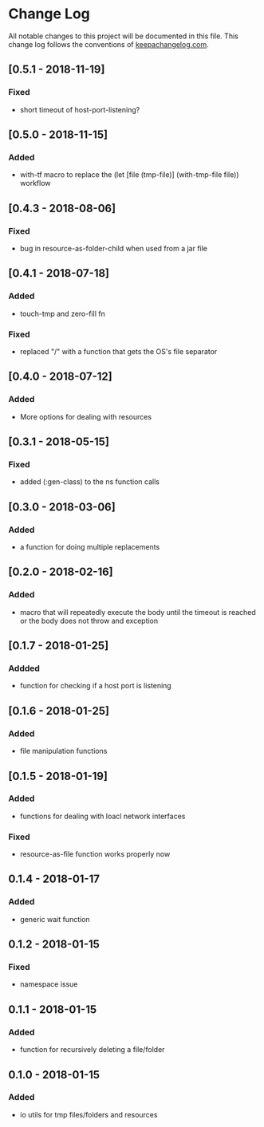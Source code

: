 # Change Log
All notable changes to this project will be documented in this file. This change log follows the conventions of [keepachangelog.com](http://keepachangelog.com/).
## [0.5.1 - 2018-11-19]
### Fixed
- short timeout of host-port-listening?

## [0.5.0 - 2018-11-15]
### Added
- with-tf macro to replace the (let [file (tmp-file)] (with-tmp-file file)) workflow

## [0.4.3 - 2018-08-06]
### Fixed
- bug in resource-as-folder-child when used from a jar file

## [0.4.1 - 2018-07-18]
### Added
- touch-tmp and zero-fill fn

### Fixed
- replaced "/" with a function that gets the OS's file separator

## [0.4.0 - 2018-07-12]
### Added
- More options for dealing with resources

## [0.3.1 - 2018-05-15]
### Fixed
- added (:gen-class) to the ns function calls

## [0.3.0 - 2018-03-06]
### Added
- a function for doing multiple replacements

## [0.2.0 - 2018-02-16]
### Added
- macro that will repeatedly execute the body until the timeout is reached or the body does not throw and exception

## [0.1.7 - 2018-01-25]
### Addded
- function for checking if a host port is listening

## [0.1.6 - 2018-01-25]
### Added
- file manipulation functions

## [0.1.5 - 2018-01-19]
### Added
- functions for dealing with loacl network interfaces

### Fixed
- resource-as-file function works properly now

## 0.1.4 - 2018-01-17
### Added
- generic wait function

## 0.1.2 - 2018-01-15
### Fixed
- namespace issue

## 0.1.1 - 2018-01-15
### Added
- function for recursively deleting a file/folder

## 0.1.0 - 2018-01-15
### Added
- io utils for tmp files/folders and resources

